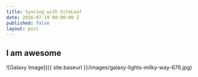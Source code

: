 ```yaml
---
title: Syncing with SiteLeaf
date: 2016-07-19 00:00:00 Z
published: false
layout: post
---
```


## I am awesome
![Galaxy Image]({{ site.baseurl }}/images/galaxy-lights-milky-way-676.jpg)

